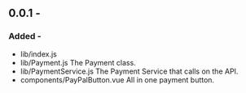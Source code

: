 ## 0.0.1 -

### Added -
  - lib/index.js
  - lib/Payment.js The Payment class.
  - lib/PaymentService.js The Payment Service that calls on the API.
  - components/PayPalButton.vue All in one payment button.

